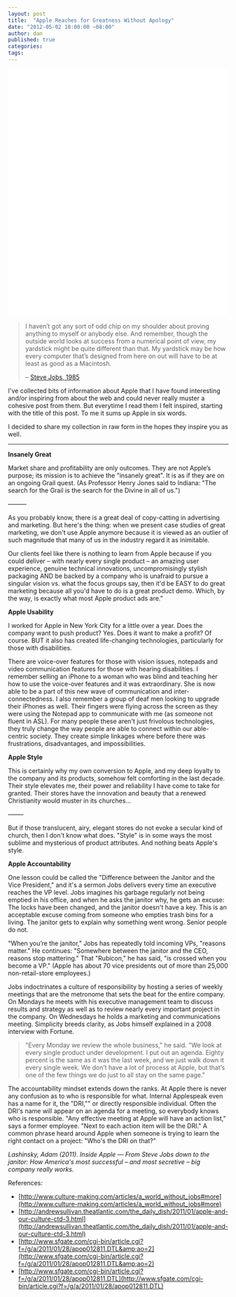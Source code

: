 ```yaml
---
layout: post
title:  "Apple Reaches for Greatness Without Apology"
date: "2012-05-02 10:00:00 −08:00"
author: dan
published: true
categories:
tags:
---
```


<div class="row">
  <div class="col-md-6">
    <img class="lazy img-rounded img-responsive" src="data:image/gif;base64,R0lGODlhAQABAIABAP///wAAACwAAAAAAQABAAACAkQBADs=" alt="Steve Jobs" data-original="https://dl.dropboxusercontent.com/u/300203/blog-images/SteveJobsCloseUp.jpg" width="750" height="563">
  </div>
  <div class="col-md-6">
    <blockquote>
      <p>I haven’t got any sort of odd chip on my shoulder about proving anything to myself or anybody else.  And remember, though the outside world looks at success from a numerical point of view, my yardstick might be quite different than that.  My yardstick may be how every computer that’s designed from here on out will have to be at least as good as a Macintosh.</p>
      <p>– <a href="http://www.newsweek.com/1985/09/30/jobs-talks-about-his-rise-and-fall.print.html">Steve Jobs, 1985</a></p>
    </blockquote>
  </div>
</div>

<!-- more -->

I've collected bits of information about Apple that I have found interesting and/or inspiring from about the web and could never really muster a cohesive post from them.  But everytime I read them I felt inspired, starting with the title of this post. To me it sums up Apple in six words.

I decided to share my collection in raw form in the hopes they inspire you as well.

* * *

**Insanely Great**

Market share and profitability are only outcomes. They are not Apple’s purpose; its mission is to achieve the "insanely great".  It is as if they are on an ongoing Grail quest. (As Professor Henry Jones said to Indiana: "The search for the Grail is the search for the Divine in all of us.")

&#8212;&#8212;&#8212;

As you probably know, there is a great deal of copy-catting in advertising and marketing. But here's the thing: when we present case studies of great marketing, we don't use Apple anymore because it is viewed as an outlier of such magnitude that many of us in the industry regard it as inimitable.

Our clients feel like there is nothing to learn from Apple because if you could deliver &#8211; with nearly every single product &#8211; an amazing user experience, genuine technical innovations, uncompromisingly stylish packaging AND be backed by a company who is unafraid to pursue a singular vision vs. what the focus groups say, then it'd be EASY to do great marketing because all you'd have to do is a great product demo.  Which, by the way, is exactly what most Apple product ads are.”

**Apple Usability**

I worked for Apple in New York City for a little over a year. Does the company want to push product? Yes. Does it want to make a profit? Of course.  BUT it also has created life-changing technologies, particularly for those with disabilities.

There are voice-over features for those with vision issues, notepads and video communication features for those with hearing disabilities. I remember selling an iPhone to a woman who was blind and teaching her how to use the voice-over features and it was extraordinary. She is now able to be a part of this new wave of communication and inter-connectedness. I also remember a group of deaf men looking to upgrade their iPhones as well. Their fingers were flying across the screen as they were using the Notepad app to communicate with me (as someone not fluent in ASL). For many people these aren't just frivolous technologies, they truly change the way people are able to connect within our able-centric society. They create simple linkages where before there was frustrations, disadvantages, and impossibilities.

**Apple Style**

This is certainly why my own conversion to Apple, and my deep loyalty to the company and its products, somehow felt comforting in the last decade. Their style elevates me, their power and reliability I have come to take for granted. Their stores have the innovation and beauty that a renewed Christianity would muster in its churches…

&#8212;&#8212;&#8211;

But if those translucent, airy, elegant stores do not evoke a secular kind of church, then I don't know what does.  "Style" is in some ways the most sublime and mysterious of product attributes.  And nothing beats Apple's style.

**Apple Accountability**

One lesson could be called the "Difference between the Janitor and the Vice President," and it's a sermon Jobs delivers every time an executive reaches the VP level.  Jobs imagines his garbage regularly not being emptied in his office, and when he asks the janitor why, he gets an excuse: The locks have been changed, and the janitor doesn't have a key. This is an acceptable excuse coming from someone who empties trash bins for a living. The janitor gets to explain why something went wrong.  Senior people do not.

"When you’re the janitor," Jobs has repeatedly told incoming VPs, "reasons matter." He continues: "Somewhere between the janitor and the CEO, reasons stop mattering." That "Rubicon," he has said, "is crossed when you become a VP." (Apple has about 70 vice presidents out of more than 25,000 non-retail-store employees.)

Jobs indoctrinates a culture of responsibility by hosting a series of weekly meetings that are the metronome that sets the beat for the entire company. On Mondays he meets with his executive management team to discuss results and strategy as well as to review nearly every important project in the company. On Wednesdays he holds a marketing and communications meeting. Simplicity breeds clarity, as Jobs himself explained in a 2008 interview with Fortune.

> "Every Monday we review the whole business," he said. "We look at 
> every single product under development. I put out an agenda. 
> Eighty percent is the same as it was the last week, and we just 
> walk down it every single week. We don’t have a lot of process at 
> Apple, but that’s one of the few things we do just to all stay on 
> the same page."

The accountability mindset extends down the ranks. At Apple there is never any confusion as to who is responsible for what. Internal Applespeak even has a name for it, the "DRI,"" or directly responsible individual.  Often the DRI's name will appear on an agenda for a meeting, so everybody knows who is responsible. "Any effective meeting at Apple will have an action list," says a former employee. "Next to each action item will be the DRI." A common phrase heard around Apple when someone is trying to learn the right contact on a project: "Who's the DRI on that?"

_Lashinsky, Adam (2011). Inside Apple &#8212; From Steve Jobs down to the janitor: How America's most successful &#8211; and most secretive &#8211; big company really works._

References:

*   [http://www.culture-making.com/articles/a_world_without_jobs#more](http://www.culture-making.com/articles/a_world_without_jobs#more)
*   [http://andrewsullivan.theatlantic.com/the_daily_dish/2011/01/apple-and-our-culture-ctd-3.html](http://andrewsullivan.theatlantic.com/the_daily_dish/2011/01/apple-and-our-culture-ctd-3.html)
*   [http://www.sfgate.com/cgi-bin/article.cgi?f=/g/a/2011/01/28/apop012811.DTL&amp;ao=2](http://www.sfgate.com/cgi-bin/article.cgi?f=/g/a/2011/01/28/apop012811.DTL&amp;ao=2)
*   [http://www.sfgate.com/cgi-bin/article.cgi?f=/g/a/2011/01/28/apop012811.DTL](http://www.sfgate.com/cgi-bin/article.cgi?f=/g/a/2011/01/28/apop012811.DTL)
